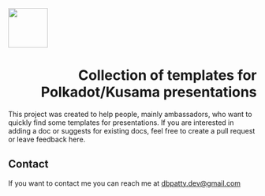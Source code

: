 <img src="https://anamix.top/logo/logo-polkadot.svg" height="80px" />
<h1 align="right"> Collection of templates for Polkadot/Kusama presentations </h1>
<p align="left">This project was created to help people, mainly ambassadors, who want to quickly find some templates for presentations.
If you are interested in adding a doc or suggests for existing docs, feel free to create a pull request or leave feedback here.
</p>
 
 
 
 
 
 
 ## Contact

If you want to contact me you can reach me at <dbpatty.dev@gmail.com> 

